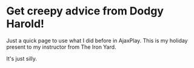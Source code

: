 # Get creepy advice from Dodgy Harold!

Just a quick page to use what I did before in AjaxPlay. This is my holiday present to my instructor from The Iron Yard.

It's just silly.